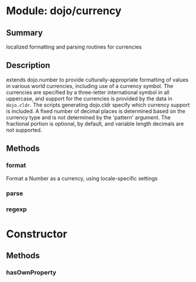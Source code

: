 # Module: dojo/currency

## Summary

localized formatting and parsing routines for currencies
## Description

extends dojo.number to provide culturally-appropriate formatting of values
in various world currencies, including use of a currency symbol.  The currencies are specified
by a three-letter international symbol in all uppercase, and support for the currencies is
provided by the data in `dojo.cldr`.  The scripts generating dojo.cldr specify which
currency support is included.  A fixed number of decimal places is determined based
on the currency type and is not determined by the 'pattern' argument.  The fractional
portion is optional, by default, and variable length decimals are not supported.
## Methods

### format
Format a Number as a currency, using locale-specific settings


### parse


### regexp


# Constructor

## Methods

### hasOwnProperty


